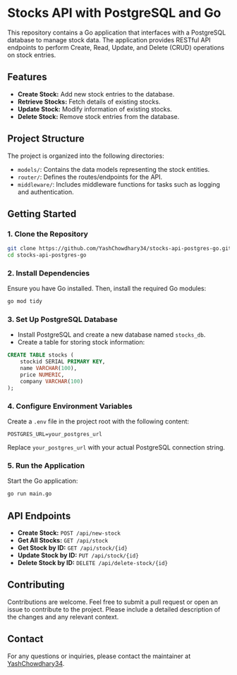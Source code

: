 # Stocks API with PostgreSQL and Go

This repository contains a Go application that interfaces with a PostgreSQL database to manage stock data. The application provides RESTful API endpoints to perform Create, Read, Update, and Delete (CRUD) operations on stock entries.

## Features

- **Create Stock:** Add new stock entries to the database.
- **Retrieve Stocks:** Fetch details of existing stocks.
- **Update Stock:** Modify information of existing stocks.
- **Delete Stock:** Remove stock entries from the database.

## Project Structure

The project is organized into the following directories:

- `models/`: Contains the data models representing the stock entities.
- `router/`: Defines the routes/endpoints for the API.
- `middleware/`: Includes middleware functions for tasks such as logging and authentication.

## Getting Started

### 1. Clone the Repository

```bash
git clone https://github.com/YashChowdhary34/stocks-api-postgres-go.git
cd stocks-api-postgres-go
```

### 2. Install Dependencies

Ensure you have Go installed. Then, install the required Go modules:

```bash
go mod tidy
```

### 3. Set Up PostgreSQL Database

- Install PostgreSQL and create a new database named `stocks_db`.
- Create a table for storing stock information:

```sql
CREATE TABLE stocks (
    stockid SERIAL PRIMARY KEY,
    name VARCHAR(100),
    price NUMERIC,
    company VARCHAR(100)
);
```

### 4. Configure Environment Variables

Create a `.env` file in the project root with the following content:

```
POSTGRES_URL=your_postgres_url
```

Replace `your_postgres_url` with your actual PostgreSQL connection string.

### 5. Run the Application

Start the Go application:

```bash
go run main.go
```

## API Endpoints

- **Create Stock:** `POST /api/new-stock`
- **Get All Stocks:** `GET /api/stock`
- **Get Stock by ID:** `GET /api/stock/{id}`
- **Update Stock by ID:** `PUT /api/stock/{id}`
- **Delete Stock by ID:** `DELETE /api/delete-stock/{id}`

## Contributing

Contributions are welcome. Feel free to submit a pull request or open an issue to contribute to the project. Please include a detailed description of the changes and any relevant context.

## Contact

For any questions or inquiries, please contact the maintainer at [YashChowdhary34](https://github.com/YashChowdhary34).
